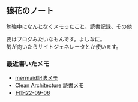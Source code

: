 ## 狼花のノート

勉強中になんとなくメモったこと、読書記録、その他  

要はブログみたいなもんです。よしなに。  
気が向いたらサイトジェネレータとか使います。  

### 最近書いたメモ
- [mermaid記法メモ](system-design/mermaid.md)
- [Clean Architecture 読書メモ](books/clean-architecture.md)
- [日記22-09-06](diary/22-09-06.md)
